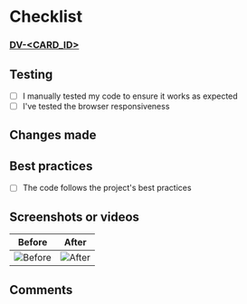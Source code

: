 # Checklist
### [DV-<CARD_ID>](https://medical-consultation.atlassian.net/browse/DV-<CARD_ID>)

## Testing
- [ ] I manually tested my code to ensure it works as expected
- [ ] I've tested the browser responsiveness

## Changes made

## Best practices
- [ ] The code follows the project's best practices

## Screenshots or videos
| Before  | After |
|--------|--------|
| ![Before](URL) | ![After](URL) |

## Comments